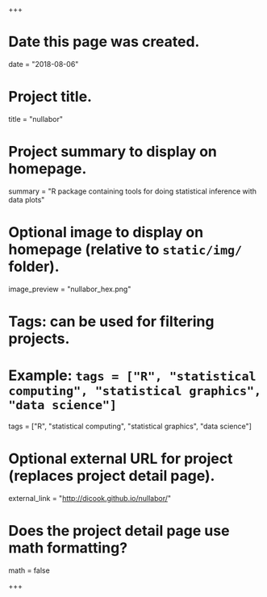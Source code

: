 +++
# Date this page was created.
date = "2018-08-06"

# Project title.
title = "nullabor"

# Project summary to display on homepage.
summary = "R package containing tools for doing statistical inference with data plots"

# Optional image to display on homepage (relative to `static/img/` folder).
image_preview = "nullabor_hex.png"

# Tags: can be used for filtering projects.
# Example: `tags = ["R", "statistical computing", "statistical graphics", "data science"]`
tags = ["R", "statistical computing", "statistical graphics", "data science"]

# Optional external URL for project (replaces project detail page).
external_link = "http://dicook.github.io/nullabor/"

# Does the project detail page use math formatting?
math = false

+++

